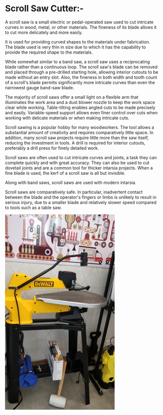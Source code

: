 

# **Scroll Saw Cutter:-**  

A scroll saw is a small electric or pedal-operated saw used to cut intricate curves in wood, metal, or other materials. The fineness of its blade allows it to cut more delicately and more easily. 

It is used for providing curved shapes to the materials under fabrication. The blade used is very thin in size due to which it has the capability to provide the required shape to the materials.

While somewhat similar to a band saw, a scroll saw uses a reciprocating blade rather than a continuous loop. The scroll saw's blade can be removed and placed through a pre-drilled starting hole, allowing interior cutouts to be made without an entry slot. Also, the fineness in both width and tooth count of a scroll's blade permits significantly more intricate curves than even the narrowest gauge band-saw blade.

The majority of scroll saws offer a small light on a flexible arm that illuminates the work area and a dust blower nozzle to keep the work space clear while working. Table-tilting enables angled cuts to be made precisely and easily. Variable-speed support allows even finer control over cuts when working with delicate materials or when making intricate cuts.

Scroll sawing is a popular hobby for many woodworkers. The tool allows a substantial amount of creativity and requires comparatively little space. In addition, many scroll saw projects require little more than the saw itself, reducing the investment in tools. A drill is required for interior cutouts, preferably a drill press for finely detailed work.

Scroll saws are often used to cut intricate curves and joints, a task they can complete quickly and with great accuracy. They can also be used to cut dovetail joints and are a common tool for thicker intarsia projects. When a fine blade is used, the kerf of a scroll saw is all but invisible.

Along with band saws,  scroll saws are used with modern intarsia.

Scroll saws are comparatively safe. In particular, inadvertent contact between the blade and the operator's fingers or limbs is unlikely to result in serious injury, due to a smaller blade and relatively slower speed compared to tools such as a table saw.



![Scroll Saw](img/Scroll-Saw.jpg)

